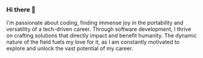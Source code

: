 ### Hi there 👋
I'm passionate about coding, finding immense joy in the portability and versatility of a tech-driven career. Through software development, I thrive on crafting solutions that directly impact and benefit humanity. The dynamic nature of the field fuels my love for it, as
I am constantly motivated to explore and unlock the vast potential of my career.






<!--
**Abigael-Wasabi/Abigael-Wasabi** is a ✨ _special_ ✨ repository because its `README.md` (this file) appears on your GitHub profile.

Here are some ideas to get you started:

- 🔭 I’m currently working on ...
- 🌱 I’m currently learning ...
- 👯 I’m looking to collaborate on ...
- 🤔 I’m looking for help with ...
- 💬 Ask me about ...
- 📫 How to reach me: ...
- 😄 Pronouns: ...
- ⚡ Fun fact: ...
-->

